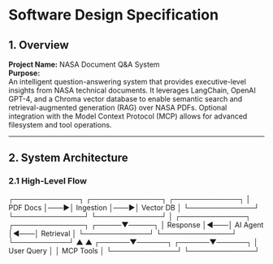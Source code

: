 # Software Design Specification

## 1. Overview

**Project Name:** NASA Document Q&A System  
**Purpose:**  
An intelligent question-answering system that provides executive-level insights from NASA technical documents. It leverages LangChain, OpenAI GPT-4, and a Chroma vector database to enable semantic search and retrieval-augmented generation (RAG) over NASA PDFs. Optional integration with the Model Context Protocol (MCP) allows for advanced filesystem and tool operations.

---

## 2. System Architecture

### 2.1 High-Level Flow

┌─────────────┐    ┌──────────────┐    ┌─────────────┐
│  PDF Docs   │───▶│   Ingestion  │───▶│  Vector DB  │
└─────────────┘    └──────────────┘    └─────────────┘
                                              │
┌─────────────┐    ┌──────────────┐    ┌─────▼─────┐
│   Response  │◀───│  AI Agent    │◀───│ Retrieval │
└─────────────┘    └──────────────┘    └───────────┘
                           ▲                  ▲
                    ┌──────▼──────┐    ┌──────▼──────┐
                    │ User Query  │    │ MCP Tools   │
                    └─────────────┘    └─────────────┘ 